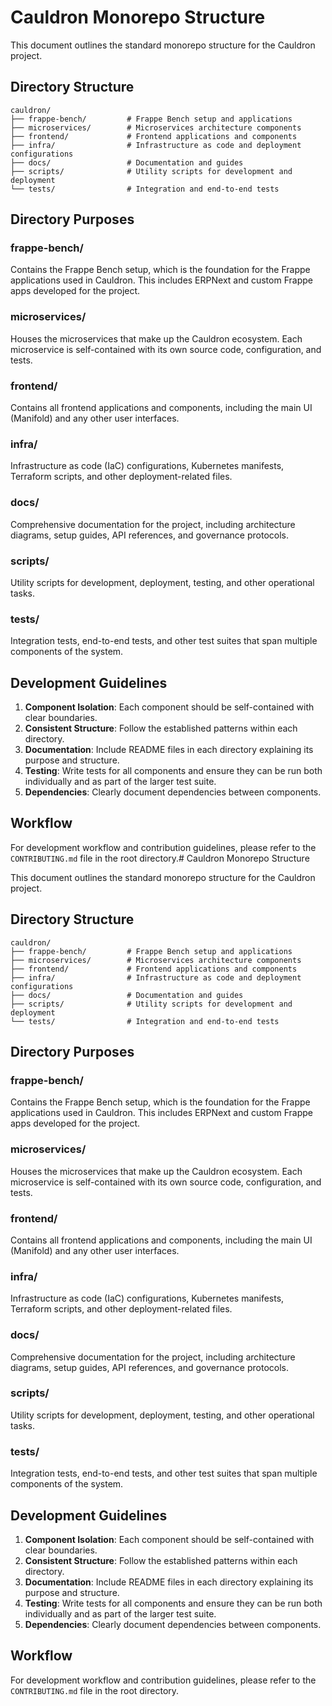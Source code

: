 # Cauldron Monorepo Structure

This document outlines the standard monorepo structure for the Cauldron project.

## Directory Structure

```
cauldron/
├── frappe-bench/         # Frappe Bench setup and applications
├── microservices/        # Microservices architecture components
├── frontend/             # Frontend applications and components
├── infra/                # Infrastructure as code and deployment configurations
├── docs/                 # Documentation and guides
├── scripts/              # Utility scripts for development and deployment
└── tests/                # Integration and end-to-end tests
```

## Directory Purposes

### frappe-bench/
Contains the Frappe Bench setup, which is the foundation for the Frappe applications used in Cauldron. This includes ERPNext and custom Frappe apps developed for the project.

### microservices/
Houses the microservices that make up the Cauldron ecosystem. Each microservice is self-contained with its own source code, configuration, and tests.

### frontend/
Contains all frontend applications and components, including the main UI (Manifold) and any other user interfaces.

### infra/
Infrastructure as code (IaC) configurations, Kubernetes manifests, Terraform scripts, and other deployment-related files.

### docs/
Comprehensive documentation for the project, including architecture diagrams, setup guides, API references, and governance protocols.

### scripts/
Utility scripts for development, deployment, testing, and other operational tasks.

### tests/
Integration tests, end-to-end tests, and other test suites that span multiple components of the system.

## Development Guidelines

1. **Component Isolation**: Each component should be self-contained with clear boundaries.
2. **Consistent Structure**: Follow the established patterns within each directory.
3. **Documentation**: Include README files in each directory explaining its purpose and structure.
4. **Testing**: Write tests for all components and ensure they can be run both individually and as part of the larger test suite.
5. **Dependencies**: Clearly document dependencies between components.

## Workflow

For development workflow and contribution guidelines, please refer to the `CONTRIBUTING.md` file in the root directory.# Cauldron Monorepo Structure

This document outlines the standard monorepo structure for the Cauldron project.

## Directory Structure

```
cauldron/
├── frappe-bench/         # Frappe Bench setup and applications
├── microservices/        # Microservices architecture components
├── frontend/             # Frontend applications and components
├── infra/                # Infrastructure as code and deployment configurations
├── docs/                 # Documentation and guides
├── scripts/              # Utility scripts for development and deployment
└── tests/                # Integration and end-to-end tests
```

## Directory Purposes

### frappe-bench/
Contains the Frappe Bench setup, which is the foundation for the Frappe applications used in Cauldron. This includes ERPNext and custom Frappe apps developed for the project.

### microservices/
Houses the microservices that make up the Cauldron ecosystem. Each microservice is self-contained with its own source code, configuration, and tests.

### frontend/
Contains all frontend applications and components, including the main UI (Manifold) and any other user interfaces.

### infra/
Infrastructure as code (IaC) configurations, Kubernetes manifests, Terraform scripts, and other deployment-related files.

### docs/
Comprehensive documentation for the project, including architecture diagrams, setup guides, API references, and governance protocols.

### scripts/
Utility scripts for development, deployment, testing, and other operational tasks.

### tests/
Integration tests, end-to-end tests, and other test suites that span multiple components of the system.

## Development Guidelines

1. **Component Isolation**: Each component should be self-contained with clear boundaries.
2. **Consistent Structure**: Follow the established patterns within each directory.
3. **Documentation**: Include README files in each directory explaining its purpose and structure.
4. **Testing**: Write tests for all components and ensure they can be run both individually and as part of the larger test suite.
5. **Dependencies**: Clearly document dependencies between components.

## Workflow

For development workflow and contribution guidelines, please refer to the `CONTRIBUTING.md` file in the root directory.